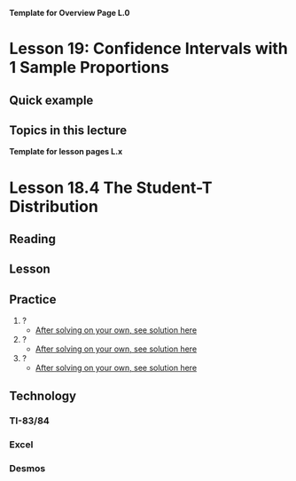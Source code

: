__Template for Overview Page L.0__

<head>
<script src="https://polyfill.io/v3/polyfill.min.js?features=es6"></script>
<script id="MathJax-script" async src="https://cdn.jsdelivr.net/npm/mathjax@3/es5/tex-mml-chtml.js"></script>
</head>

# Lesson 19: Confidence Intervals with 1 Sample Proportions

## Quick example

## Topics in this lecture



__Template for lesson pages L.x__

<head>
<script src="https://polyfill.io/v3/polyfill.min.js?features=es6"></script>
<script id="MathJax-script" async src="https://cdn.jsdelivr.net/npm/mathjax@3/es5/tex-mml-chtml.js"></script>
</head>

# Lesson 18.4 The Student-T Distribution
## Reading

## Lesson

## Practice
1. ?
    * [After solving on your own, see solution here](Solutions/18_4_Solution1.md)
2. ?
    * [After solving on your own, see solution here](Solutions/18_4_Solution2.md)
3. ?
    * [After solving on your own, see solution here](Solutions/18_4_Solution3.md)

## Technology
### TI-83/84
### Excel
### Desmos